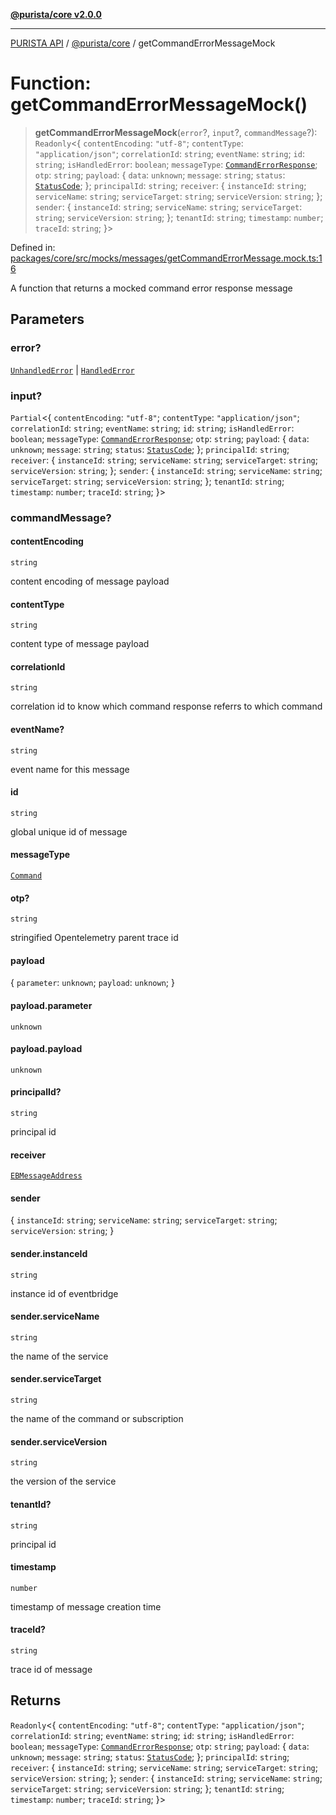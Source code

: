 [**@purista/core v2.0.0**](../README.md)

***

[PURISTA API](../../../packages.md) / [@purista/core](../README.md) / getCommandErrorMessageMock

# Function: getCommandErrorMessageMock()

> **getCommandErrorMessageMock**(`error`?, `input`?, `commandMessage`?): `Readonly`\<\{ `contentEncoding`: `"utf-8"`; `contentType`: `"application/json"`; `correlationId`: `string`; `eventName`: `string`; `id`: `string`; `isHandledError`: `boolean`; `messageType`: [`CommandErrorResponse`](../enumerations/EBMessageType.md#commanderrorresponse); `otp`: `string`; `payload`: \{ `data`: `unknown`; `message`: `string`; `status`: [`StatusCode`](../enumerations/StatusCode.md); \}; `principalId`: `string`; `receiver`: \{ `instanceId`: `string`; `serviceName`: `string`; `serviceTarget`: `string`; `serviceVersion`: `string`; \}; `sender`: \{ `instanceId`: `string`; `serviceName`: `string`; `serviceTarget`: `string`; `serviceVersion`: `string`; \}; `tenantId`: `string`; `timestamp`: `number`; `traceId`: `string`; \}\>

Defined in: [packages/core/src/mocks/messages/getCommandErrorMessage.mock.ts:16](https://github.com/puristajs/purista/blob/master/packages/core/src/mocks/messages/getCommandErrorMessage.mock.ts#L16)

A function that returns a mocked command error response message

## Parameters

### error?

[`UnhandledError`](../classes/UnhandledError.md) | [`HandledError`](../classes/HandledError.md)

### input?

`Partial`\<\{ `contentEncoding`: `"utf-8"`; `contentType`: `"application/json"`; `correlationId`: `string`; `eventName`: `string`; `id`: `string`; `isHandledError`: `boolean`; `messageType`: [`CommandErrorResponse`](../enumerations/EBMessageType.md#commanderrorresponse); `otp`: `string`; `payload`: \{ `data`: `unknown`; `message`: `string`; `status`: [`StatusCode`](../enumerations/StatusCode.md); \}; `principalId`: `string`; `receiver`: \{ `instanceId`: `string`; `serviceName`: `string`; `serviceTarget`: `string`; `serviceVersion`: `string`; \}; `sender`: \{ `instanceId`: `string`; `serviceName`: `string`; `serviceTarget`: `string`; `serviceVersion`: `string`; \}; `tenantId`: `string`; `timestamp`: `number`; `traceId`: `string`; \}\>

### commandMessage?

#### contentEncoding

`string`

content encoding of message payload

#### contentType

`string`

content type of message payload

#### correlationId

`string`

correlation id to know which command response referrs to which command

#### eventName?

`string`

event name for this message

#### id

`string`

global unique id of message

#### messageType

[`Command`](../enumerations/EBMessageType.md#command)

#### otp?

`string`

stringified Opentelemetry parent trace id

#### payload

\{ `parameter`: `unknown`; `payload`: `unknown`; \}

#### payload.parameter

`unknown`

#### payload.payload

`unknown`

#### principalId?

`string`

principal id

#### receiver

[`EBMessageAddress`](../type-aliases/EBMessageAddress.md)

#### sender

\{ `instanceId`: `string`; `serviceName`: `string`; `serviceTarget`: `string`; `serviceVersion`: `string`; \}

#### sender.instanceId

`string`

instance id of eventbridge

#### sender.serviceName

`string`

the name of the service

#### sender.serviceTarget

`string`

the name of the command or subscription

#### sender.serviceVersion

`string`

the version of the service

#### tenantId?

`string`

principal id

#### timestamp

`number`

timestamp of message creation time

#### traceId?

`string`

trace id of message

## Returns

`Readonly`\<\{ `contentEncoding`: `"utf-8"`; `contentType`: `"application/json"`; `correlationId`: `string`; `eventName`: `string`; `id`: `string`; `isHandledError`: `boolean`; `messageType`: [`CommandErrorResponse`](../enumerations/EBMessageType.md#commanderrorresponse); `otp`: `string`; `payload`: \{ `data`: `unknown`; `message`: `string`; `status`: [`StatusCode`](../enumerations/StatusCode.md); \}; `principalId`: `string`; `receiver`: \{ `instanceId`: `string`; `serviceName`: `string`; `serviceTarget`: `string`; `serviceVersion`: `string`; \}; `sender`: \{ `instanceId`: `string`; `serviceName`: `string`; `serviceTarget`: `string`; `serviceVersion`: `string`; \}; `tenantId`: `string`; `timestamp`: `number`; `traceId`: `string`; \}\>

